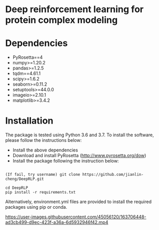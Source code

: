 
# Deep reinforcement learning for protein complex modeling


# Dependencies

* PyRosetta==4
* numpy>=1.20.2
* pandas>=1.2.5
* tqdm==4.61.1
* scipy>=1.6.2
* seaborn>=0.11.2
* setuptools>=44.0.0
* imageio>=2.10.1
* matplotlib>=3.4.2


# Installation

The package is tested using Python 3.6 and 3.7. To install the software, please follow the instructions below:

* Install the above dependencies
* Download and install PyRosetta (http://www.pyrosetta.org/dow)
* Install the package following the instruction below:


```git clone git@github.com:jianlin-cheng/DeepRLP.git

(If fail, try username) git clone https://github.com/jianlin-cheng/DeepRLP.git

cd DeepRLP
pip install -r requirements.txt
``` 

Alternatively, environment.yml files are provided to install the required packages using pip or conda.



https://user-images.githubusercontent.com/45056120/163706448-ad3cb499-d9ec-423f-a36a-6d5932946f42.mp4



